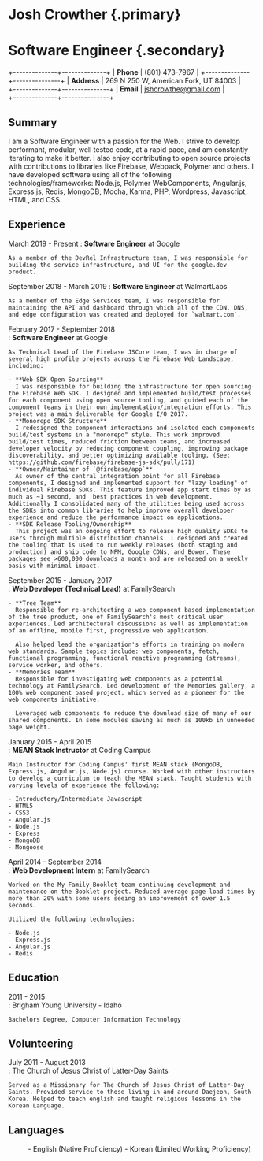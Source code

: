 # Josh Crowther {.primary}
# Software Engineer {.secondary}

+--------------+--------------+
| **Phone**    | \(801) 473-7967 |
+--------------+---------------+
| **Address**  | 269 N 250 W, American Fork, UT 84003 |  
+--------------+---------------+
| **Email**    | jshcrowthe@gmail.com |  
+--------------+---------------+

## Summary

I am a Software Engineer with a passion for the Web. I strive to develop performant, modular, well tested code, at a rapid pace, and am constantly iterating to make it better. I also enjoy contributing to open source projects with contributions to libraries like Firebase, Webpack, Polymer and others. I have developed software using all of the following technologies/frameworks: Node.js, Polymer WebComponents, Angular.js, Express.js, Redis, MongoDB, Mocha, Karma, PHP, Wordpress, Javascript, HTML, and CSS.

## Experience

March 2019 - Present
:   **Software Engineer** at Google

    As a member of the DevRel Infrastructure team, I was responsible for building the service infrastructure, and UI for the google.dev product.


September 2018 - March 2019
:   **Software Engineer** at WalmartLabs

    As a member of the Edge Services team, I was responsible for maintaining the API and dashboard through which all of the CDN, DNS, and edge configuration was created and deployed for `walmart.com`. 

February 2017 - September 2018  
:   **Software Engineer** at Google

    As Technical Lead of the Firebase JSCore team, I was in charge of several high profile projects across the Firebase Web Landscape, including:

    - **Web SDK Open Sourcing**  
      I was responsible for building the infrastructure for open sourcing the Firebase Web SDK. I designed and implemented build/test processes for each component using open source tooling, and guided each of the component teams in their own implementation/integration efforts. This project was a main deliverable for Google I/O 2017. 
    - **Monorepo SDK Structure**  
      I redesigned the component interactions and isolated each components build/test systems in a "monorepo" style. This work improved build/test times, reduced friction between teams, and increased developer velocity by reducing component coupling, improving package discoverability, and better optimizing available tooling. (See: https://github.com/firebase/firebase-js-sdk/pull/171)
    - **Owner/Maintainer of `@firebase/app`**  
      As owner of the central integration point for all Firebase components, I designed and implemented support for "lazy loading" of individual Firebase SDKs. This feature improved app start times by as much as ~1 second, and  best practices in web development. Additionally I consolidated many of the utilities being used across the SDKs into common libraries to help improve overall developer experience and reduce the performance impact on applications.
    - **SDK Release Tooling/Ownership**  
      This project was an ongoing effort to release high quality SDKs to users through multiple distribution channels. I designed and created the tooling that is used to run weekly releases (both staging and production) and ship code to NPM, Google CDNs, and Bower. These packages see >600,000 downloads a month and are released on a weekly basis with minimal impact.

September 2015 - January 2017  
:   **Web Developer (Technical Lead)** at FamilySearch

    - **Tree Team**  
      Responsible for re-architecting a web component based implementation of the tree product, one of FamilySearch's most critical user experiences. Led architectural discussions as well as implementation of an offline, mobile first, progressive web application.

      Also helped lead the organization's efforts in training on modern web standards. Sample topics include: web components, fetch, functional programming, functional reactive programming (streams), service worker, and others.
    - **Memories Team**  
      Responsible for investigating web components as a potential technology at FamilySearch. Led development of the Memories gallery, a 100% web component based project, which served as a pioneer for the web components initiative.

      Leveraged web components to reduce the download size of many of our shared components. In some modules saving as much as 100kb in unneeded page weight.

January 2015 - April 2015  
:   **MEAN Stack Instructor** at Coding Campus

    Main Instructor for Coding Campus' first MEAN stack (MongoDB, Express.js, Angular.js, Node.js) course. Worked with other instructors to develop a curriculum to teach the MEAN stack. Taught students with varying levels of experience the following:

    - Introductory/Intermediate Javascript
    - HTML5
    - CSS3
    - Angular.js
    - Node.js
    - Express
    - MongoDB
    - Mongoose

April 2014 - September 2014  
:   **Web Development Intern** at FamilySearch  

    Worked on the My Family Booklet team continuing development and maintenance on the Booklet project. Reduced average page load times by more than 20% with some users seeing an improvement of over 1.5 seconds.

    Utilized the following technologies:

    - Node.js
    - Express.js
    - Angular.js
    - Redis

## Education

2011 - 2015  
:   Brigham Young University - Idaho

    Bachelors Degree, Computer Information Technology

## Volunteering

July 2011 - August 2013  
:   The Church of Jesus Christ of Latter-Day Saints

    Served as a Missionary for The Church of Jesus Christ of Latter-Day Saints. Provided service to those living in and around Daejeon, South Korea. Helped to teach english and taught religious lessons in the Korean Language.

## Languages

<dd>  
- English (Native Proficiency)
- Korean (Limited Working Proficiency)
</dd>